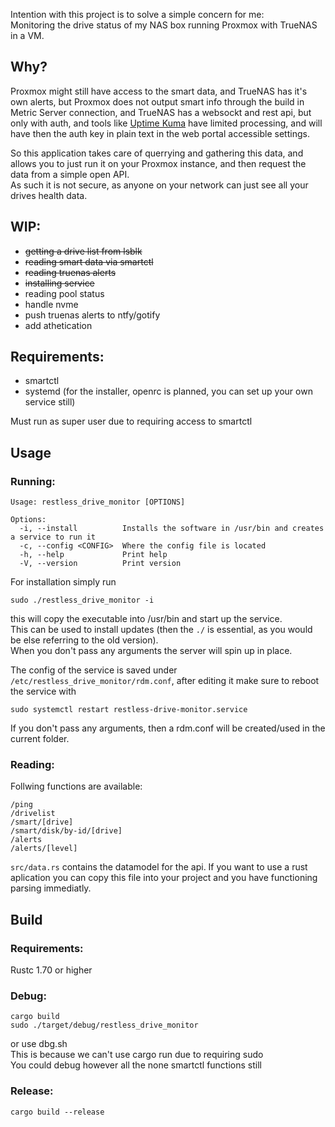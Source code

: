 Intention with this project is to solve a simple concern for me:  
Monitoring the drive status of my NAS box running Proxmox with TrueNAS in a VM.

## Why?

Proxmox might still have access to the smart data, and TrueNAS has it's own alerts, but Proxmox does not output smart info through the build in Metric Server connection, and TrueNAS has a websockt and rest api, but only with auth, and tools like [Uptime Kuma](https://github.com/louislam/uptime-kuma) have limited processing, and will have then the auth key in plain text in the web portal accessible settings.  

So this application takes care of querrying and gathering this data, and allows you to just run it on your Proxmox instance, and then request the data from a simple open API.  
As such it is not secure, as anyone on your network can just see all your drives health data.

## WIP:
- ~~getting a drive list from lsblk~~
- ~~reading smart data via smartctl~~
- ~~reading truenas alerts~~
- ~~installing service~~
- reading pool status
- handle nvme
- push truenas alerts to ntfy/gotify
- add athetication


## Requirements:
- smartctl  
- systemd (for the installer, openrc is planned, you can set up your own service still)
  
Must run as super user due to requiring access to smartctl

## Usage
### Running:
```
Usage: restless_drive_monitor [OPTIONS]

Options:
  -i, --install          Installs the software in /usr/bin and creates a service to run it
  -c, --config <CONFIG>  Where the config file is located
  -h, --help             Print help
  -V, --version          Print version
```
For installation simply run
```
sudo ./restless_drive_monitor -i
```
this will copy the executable into /usr/bin and start up the service.  
This can be used to install updates (then the ```./``` is essential, as you would be else referring to the old version).  
When you don't pass any arguments the server will spin up in place.  
  
The config of the service is saved under ```/etc/restless_drive_monitor/rdm.conf```, after editing it make sure to reboot the service with
```
sudo systemctl restart restless-drive-monitor.service
```  
If you don't pass any arguments, then a rdm.conf will be created/used in the current folder.

### Reading:
Follwing functions are available:
```
/ping
/drivelist
/smart/[drive]
/smart/disk/by-id/[drive]
/alerts
/alerts/[level]
```
```src/data.rs``` contains the datamodel for the api. If you want to use a rust aplication you can copy this file into your project and you have functioning parsing immediatly.

## Build
### Requirements:
Rustc 1.70 or higher

### Debug:  
```
cargo build
sudo ./target/debug/restless_drive_monitor
```
or use dbg.sh  
This is because we can't use cargo run due to requiring sudo  
You could debug however all the none smartctl functions still
  
### Release:  
```
cargo build --release
```